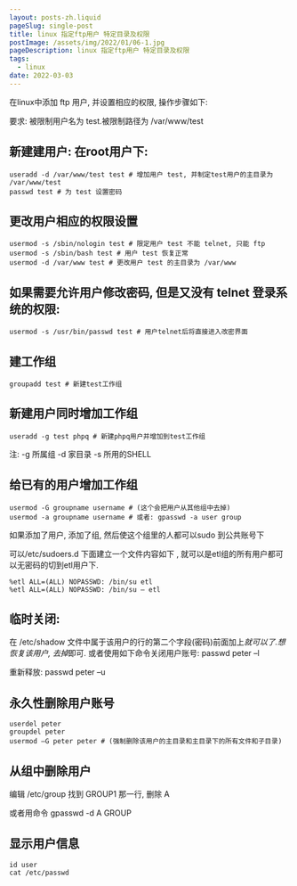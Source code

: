 ```yaml
---
layout: posts-zh.liquid
pageSlug: single-post
title: linux 指定ftp用户 特定目录及权限
postImage: /assets/img/2022/01/06-1.jpg
pageDescription: linux 指定ftp用户 特定目录及权限
tags: 
  - linux
date: 2022-03-03
---
```


在linux中添加 ftp 用户, 并设置相应的权限, 操作步骤如下: 

要求: 被限制用户名为 test.被限制路径为 /var/www/test

## 新建建用户: 在root用户下: 
```shell
useradd -d /var/www/test test # 增加用户 test, 并制定test用户的主目录为 /var/www/test
passwd test # 为 test 设置密码
```

## 更改用户相应的权限设置
```shell
usermod -s /sbin/nologin test # 限定用户 test 不能 telnet, 只能 ftp
usermod -s /sbin/bash test # 用户 test 恢复正常
usermod -d /var/www test # 更改用户 test 的主目录为 /var/www
```

## 如果需要允许用户修改密码, 但是又没有 telnet 登录系统的权限: 
```shell
usermod -s /usr/bin/passwd test # 用户telnet后将直接进入改密界面
```

## 建工作组
```shell
groupadd test # 新建test工作组
```

## 新建用户同时增加工作组
```shell
useradd -g test phpq # 新建phpq用户并增加到test工作组
```

注: -g 所属组 -d 家目录 -s 所用的SHELL

## 给已有的用户增加工作组
```shell
usermod -G groupname username # (这个会把用户从其他组中去掉)
usermod -a groupname username # 或者: gpasswd -a user group
```

如果添加了用户, 添加了组, 然后使这个组里的人都可以sudo 到公共账号下

可以/etc/sudoers.d 下面建立一个文件内容如下 , 就可以是etl组的所有用户都可以无密码的切到etl用户下.

```shell
%etl ALL=(ALL) NOPASSWD: /bin/su etl
%etl ALL=(ALL) NOPASSWD: /bin/su – etl
```

## 临时关闭: 
在 /etc/shadow 文件中属于该用户的行的第二个字段(密码)前面加上*就可以了.想恢复该用户, 去掉*即可.
或者使用如下命令关闭用户账号: passwd peter –l

重新释放: passwd peter –u

## 永久性删除用户账号
```shell
userdel peter
groupdel peter
usermod –G peter peter # (强制删除该用户的主目录和主目录下的所有文件和子目录)
```

## 从组中删除用户
编辑 /etc/group 找到 GROUP1 那一行, 删除 A

或者用命令 gpasswd -d A GROUP

## 显示用户信息
```shell
id user
cat /etc/passwd
```